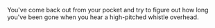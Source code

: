 You've come back out from your pocket and try to figure out how long you've been gone when you hear a high-pitched whistle overhead.